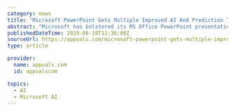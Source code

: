 ```yaml
---
category: news
title: "Microsoft PowerPoint Gets Multiple Improved AI And Prediction Tools But Only Certain MS Office Users Will Get It"
abstract: "Microsoft has bolstered its MS Office PowerPoint presentation and slide preparation software with improved ‘PowerPoint Designer’. Introduced way back 2015, the tool uses continually evolving Artificial Intelligence and Prediction Engine to suggest ..."
publishedDateTime: 2019-06-19T11:36:00Z
sourceUrl: https://appuals.com/microsoft-powerpoint-gets-multiple-improved-ai-and-prediction-tools-but-only-certain-ms-office-users-will-get-it/
type: article

provider:
  name: appuals.com
  id: appualscom

topics:
  - AI
  - Microsoft AI
---
```

